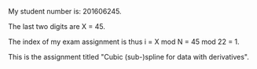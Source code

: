 My student number is: 201606245.

The last two digits are X = 45.

The index of my exam assignment is thus i = X mod N = 45 mod 22 = 1.

This is the assignment titled "Cubic (sub-)spline for data with derivatives".
